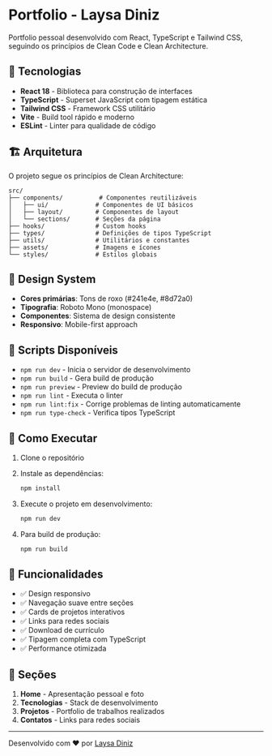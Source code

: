 # Portfolio - Laysa Diniz

Portfolio pessoal desenvolvido com React, TypeScript e Tailwind CSS, seguindo os princípios de Clean Code e Clean Architecture.

## 🚀 Tecnologias

- **React 18** - Biblioteca para construção de interfaces
- **TypeScript** - Superset JavaScript com tipagem estática
- **Tailwind CSS** - Framework CSS utilitário
- **Vite** - Build tool rápido e moderno
- **ESLint** - Linter para qualidade de código

## 🏗️ Arquitetura

O projeto segue os princípios de Clean Architecture:

```
src/
├── components/          # Componentes reutilizáveis
│   ├── ui/             # Componentes de UI básicos
│   ├── layout/         # Componentes de layout
│   └── sections/       # Seções da página
├── hooks/              # Custom hooks
├── types/              # Definições de tipos TypeScript
├── utils/              # Utilitários e constantes
├── assets/             # Imagens e ícones
└── styles/             # Estilos globais
```

## 🎨 Design System

- **Cores primárias**: Tons de roxo (#241e4e, #8d72a0)
- **Tipografia**: Roboto Mono (monospace)
- **Componentes**: Sistema de design consistente
- **Responsivo**: Mobile-first approach

## 🔧 Scripts Disponíveis

- `npm run dev` - Inicia o servidor de desenvolvimento
- `npm run build` - Gera build de produção
- `npm run preview` - Preview do build de produção
- `npm run lint` - Executa o linter
- `npm run lint:fix` - Corrige problemas de linting automaticamente
- `npm run type-check` - Verifica tipos TypeScript

## 🚀 Como Executar

1. Clone o repositório
2. Instale as dependências:
   ```bash
   npm install
   ```

3. Execute o projeto em desenvolvimento:
   ```bash
   npm run dev
   ```

4. Para build de produção:
   ```bash
   npm run build
   ```

## 📱 Funcionalidades

- ✅ Design responsivo
- ✅ Navegação suave entre seções
- ✅ Cards de projetos interativos
- ✅ Links para redes sociais
- ✅ Download de currículo
- ✅ Tipagem completa com TypeScript
- ✅ Performance otimizada

## 🎯 Seções

1. **Home** - Apresentação pessoal e foto
2. **Tecnologias** - Stack de desenvolvimento
3. **Projetos** - Portfolio de trabalhos realizados
4. **Contatos** - Links para redes sociais

---

Desenvolvido com ❤️ por [Laysa Diniz](https://github.com/santosdlaysa)
